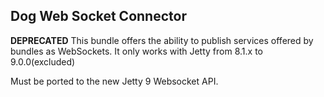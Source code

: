 ## Dog Web Socket Connector ##
**DEPRECATED**
This bundle offers the ability to publish services offered by bundles as WebSockets. It only works with Jetty from 8.1.x to 9.0.0(excluded)

Must be ported to the new Jetty 9 Websocket API. 
